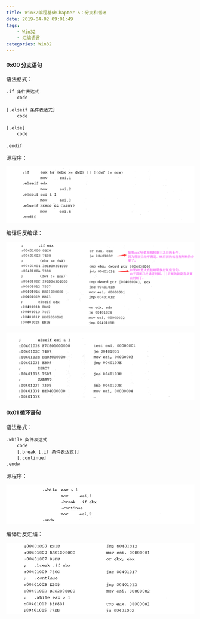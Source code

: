 ```yaml
---
title: Win32编程基础Chapter 5：分支和循环
date: 2019-04-02 09:01:49
tags:
	- Win32
	- 汇编语言
categories: Win32
---
```


#### 0x00 分支语句

语法格式：

```assembly
.if 条件表达式
	code

[.elseif 条件表达式]
	code

[.else]
	code

.endif
```

<!-- more -->

源程序：

![](04-win32编程基础Chapter-5\QQ截图20190402090659.png)

编译后反编译：

![](04-win32编程基础Chapter-5\QQ截图20190402091215.png)

![](04-win32编程基础Chapter-5\QQ截图20190402091227.png)

#### 0x01 循环语句

语法格式：

```assembly
.while 条件表达式
	code
	[.break [.if 条件表达式]]
	[.continue]
.endw
```

源程序：

![](04-win32编程基础Chapter-5\QQ截图20190402091959.png)

编译后反汇编：

![](04-win32编程基础Chapter-5\QQ截图20190402092028.png)